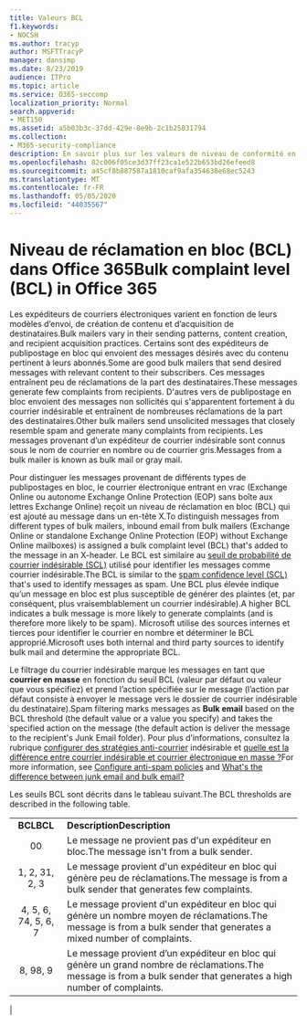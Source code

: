 ```yaml
---
title: Valeurs BCL
f1.keywords:
- NOCSH
ms.author: tracyp
author: MSFTTracyP
manager: dansimp
ms.date: 8/23/2019
audience: ITPro
ms.topic: article
ms.service: O365-seccomp
localization_priority: Normal
search.appverid:
- MET150
ms.assetid: a5b03b3c-37dd-429e-8e9b-2c1b25031794
ms.collection:
- M365-security-compliance
description: En savoir plus sur les valeurs de niveau de conformité en bloc dans Office 365.
ms.openlocfilehash: 82c006f05ce3d37ff23ca1e522b653bd26efeed8
ms.sourcegitcommit: a45cf8b887587a1810caf9afa354638e68ec5243
ms.translationtype: MT
ms.contentlocale: fr-FR
ms.lasthandoff: 05/05/2020
ms.locfileid: "44035567"
---
```

# <a name="bulk-complaint-level-bcl-in-office-365"></a><span data-ttu-id="f928d-103">Niveau de réclamation en bloc (BCL) dans Office 365</span><span class="sxs-lookup"><span data-stu-id="f928d-103">Bulk complaint level (BCL) in Office 365</span></span>

<span data-ttu-id="f928d-104">Les expéditeurs de courriers électroniques varient en fonction de leurs modèles d’envoi, de création de contenu et d’acquisition de destinataires.</span><span class="sxs-lookup"><span data-stu-id="f928d-104">Bulk mailers vary in their sending patterns, content creation, and recipient acquisition practices.</span></span> <span data-ttu-id="f928d-105">Certains sont des expéditeurs de publipostage en bloc qui envoient des messages désirés avec du contenu pertinent à leurs abonnés.</span><span class="sxs-lookup"><span data-stu-id="f928d-105">Some are good bulk mailers that send desired messages with relevant content to their subscribers.</span></span> <span data-ttu-id="f928d-106">Ces messages entraînent peu de réclamations de la part des destinataires.</span><span class="sxs-lookup"><span data-stu-id="f928d-106">These messages generate few complaints from recipients.</span></span> <span data-ttu-id="f928d-107">D'autres vers de publipostage en bloc envoient des messages non sollicités qui s'apparentent fortement à du courrier indésirable et entraînent de nombreuses réclamations de la part des destinataires.</span><span class="sxs-lookup"><span data-stu-id="f928d-107">Other bulk mailers send unsolicited messages that closely resemble spam and generate many complaints from recipients.</span></span> <span data-ttu-id="f928d-108">Les messages provenant d’un expéditeur de courrier indésirable sont connus sous le nom de courrier en nombre ou de courrier gris.</span><span class="sxs-lookup"><span data-stu-id="f928d-108">Messages from a bulk mailer is known as bulk mail or gray mail.</span></span>

<span data-ttu-id="f928d-109">Pour distinguer les messages provenant de différents types de publipostages en bloc, le courrier électronique entrant en vrac (Exchange Online ou autonome Exchange Online Protection (EOP) sans boîte aux lettres Exchange Online) reçoit un niveau de réclamation en bloc (BCL) qui est ajouté au message dans un en-tête X.</span><span class="sxs-lookup"><span data-stu-id="f928d-109">To distinguish messages from different types of bulk mailers, inbound email from bulk mailers (Exchange Online or standalone Exchange Online Protection (EOP) without Exchange Online mailboxes) is assigned a bulk complaint level (BCL) that's added to the message in an X-header.</span></span> <span data-ttu-id="f928d-110">Le BCL est similaire au [seuil de probabilité de courrier indésirable (SCL)](spam-confidence-levels.md) utilisé pour identifier les messages comme courrier indésirable.</span><span class="sxs-lookup"><span data-stu-id="f928d-110">The BCL is similar to the [spam confidence level (SCL)](spam-confidence-levels.md) that's used to identify messages as spam.</span></span> <span data-ttu-id="f928d-111">Une BCL plus élevée indique qu’un message en bloc est plus susceptible de générer des plaintes (et, par conséquent, plus vraisemblablement un courrier indésirable).</span><span class="sxs-lookup"><span data-stu-id="f928d-111">A higher BCL indicates a bulk message is more likely to generate complaints (and is therefore more likely to be spam).</span></span> <span data-ttu-id="f928d-112">Microsoft utilise des sources internes et tierces pour identifier le courrier en nombre et déterminer le BCL approprié.</span><span class="sxs-lookup"><span data-stu-id="f928d-112">Microsoft uses both internal and third party sources to identify bulk mail and determine the appropriate BCL.</span></span>

 <span data-ttu-id="f928d-113">Le filtrage du courrier indésirable marque les messages en tant que **courrier en masse** en fonction du seuil BCL (valeur par défaut ou valeur que vous spécifiez) et prend l’action spécifiée sur le message (l’action par défaut consiste à envoyer le message vers le dossier de courrier indésirable du destinataire).</span><span class="sxs-lookup"><span data-stu-id="f928d-113">Spam filtering marks messages as **Bulk email** based on the BCL threshold (the default value or a value you specify) and takes the specified action on the message (the default action is deliver the message to the recipient's Junk Email folder).</span></span> <span data-ttu-id="f928d-114">Pour plus d’informations, consultez la rubrique [configurer des stratégies anti-courrier](configure-your-spam-filter-policies.md) indésirable et [quelle est la différence entre courrier indésirable et courrier électronique en masse ?](what-s-the-difference-between-junk-email-and-bulk-email.md)</span><span class="sxs-lookup"><span data-stu-id="f928d-114">For more information, see [Configure anti-spam policies](configure-your-spam-filter-policies.md) and [What's the difference between junk email and bulk email?](what-s-the-difference-between-junk-email-and-bulk-email.md)</span></span>

<span data-ttu-id="f928d-115">Les seuils BCL sont décrits dans le tableau suivant.</span><span class="sxs-lookup"><span data-stu-id="f928d-115">The BCL thresholds are described in the following table.</span></span>

|||
|:---:|---|
|<span data-ttu-id="f928d-116">**BCL**</span><span class="sxs-lookup"><span data-stu-id="f928d-116">**BCL**</span></span>|<span data-ttu-id="f928d-117">**Description**</span><span class="sxs-lookup"><span data-stu-id="f928d-117">**Description**</span></span>|
|<span data-ttu-id="f928d-118">0</span><span class="sxs-lookup"><span data-stu-id="f928d-118">0</span></span>|<span data-ttu-id="f928d-119">Le message ne provient pas d'un expéditeur en bloc.</span><span class="sxs-lookup"><span data-stu-id="f928d-119">The message isn't from a bulk sender.</span></span>|
|<span data-ttu-id="f928d-120">1, 2, 3</span><span class="sxs-lookup"><span data-stu-id="f928d-120">1, 2, 3</span></span>|<span data-ttu-id="f928d-121">Le message provient d'un expéditeur en bloc qui génère peu de réclamations.</span><span class="sxs-lookup"><span data-stu-id="f928d-121">The message is from a bulk sender that generates few complaints.</span></span>|
|<span data-ttu-id="f928d-122">4, 5, 6, 7</span><span class="sxs-lookup"><span data-stu-id="f928d-122">4, 5, 6, 7</span></span>|<span data-ttu-id="f928d-123">Le message provient d'un expéditeur en bloc qui génère un nombre moyen de réclamations.</span><span class="sxs-lookup"><span data-stu-id="f928d-123">The message is from a bulk sender that generates a mixed number of complaints.</span></span>|
|<span data-ttu-id="f928d-124">8, 9</span><span class="sxs-lookup"><span data-stu-id="f928d-124">8, 9</span></span>|<span data-ttu-id="f928d-125">Le message provient d’un expéditeur en bloc qui génère un grand nombre de réclamations.</span><span class="sxs-lookup"><span data-stu-id="f928d-125">The message is from a bulk sender that generates a high number of complaints.</span></span>|
|
